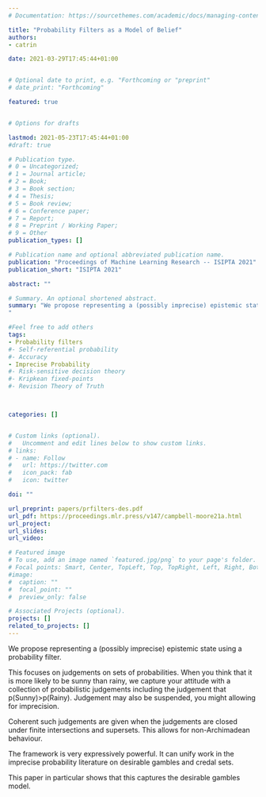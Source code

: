 ```yaml
---
# Documentation: https://sourcethemes.com/academic/docs/managing-content/

title: "Probability Filters as a Model of Belief"
authors:
- catrin

date: 2021-03-29T17:45:44+01:00


# Optional date to print, e.g. "Forthcoming or "preprint"
# date_print: "Forthcoming"

featured: true


# Options for drafts

lastmod: 2021-05-23T17:45:44+01:00
#draft: true

# Publication type.
# 0 = Uncategorized;
# 1 = Journal article;
# 2 = Book;
# 3 = Book section;
# 4 = Thesis;
# 5 = Book review;
# 6 = Conference paper;
# 7 = Report;
# 8 = Preprint / Working Paper;
# 9 = Other
publication_types: []

# Publication name and optional abbreviated publication name.
publication: "Proceedings of Machine Learning Research -- ISIPTA 2021"
publication_short: "ISIPTA 2021"

abstract: ""

# Summary. An optional shortened abstract.
summary: "We propose representing a (possibly imprecise) epistemic state using a probability filter focusing on probabilistic properties, such as whether pr(A)>0.2. It is very expressively powerful.
"

#Feel free to add others
tags:
- Probability filters
#- Self-referential probability
#- Accuracy
- Imprecise Probability
#- Risk-sensitive decision theory
#- Kripkean fixed-points
#- Revision Theory of Truth



categories: []


# Custom links (optional).
#   Uncomment and edit lines below to show custom links.
# links:
# - name: Follow
#   url: https://twitter.com
#   icon_pack: fab
#   icon: twitter

doi: ""

url_preprint: papers/prfilters-des.pdf
url_pdf: https://proceedings.mlr.press/v147/campbell-moore21a.html
url_project:
url_slides:
url_video:

# Featured image
# To use, add an image named `featured.jpg/png` to your page's folder.
# Focal points: Smart, Center, TopLeft, Top, TopRight, Left, Right, BottomLeft, Bottom, BottomRight.
#image:
#  caption: ""
#  focal_point: ""
#  preview_only: false

# Associated Projects (optional).
projects: []
related_to_projects: []
---
```



We propose representing a (possibly imprecise) epistemic state using a probability filter.


This focuses on judgements on sets of probabilities.
When you think that it is more likely to be sunny than rainy, we capture your attitude with a collection of probabilistic judgements including the judgement that p(Sunny)>p(Rainy).
Judgement may also be suspended, you might allowing for imprecision.


Coherent such judgements are given when the judgements are closed under finite intersections and supersets. This allows for non-Archimadean behaviour.


The framework is very expressively powerful. It can unify work in the imprecise probability literature on desirable gambles and credal sets.


This paper in particular shows that this captures the desirable gambles model.
